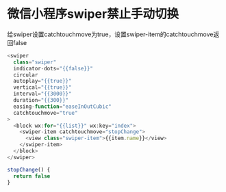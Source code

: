 # 微信小程序swiper禁止手动切换

给swiper设置catchtouchmove为true，设置swiper-item的catchtouchmove返回false

```javascript
<swiper
  class="swiper"
  indicator-dots="{{false}}"
  circular
  autoplay="{{true}}"
  vertical="{{true}}"
  interval="{{3000}}" 
  duration="{{300}}"
  easing-function="easeInOutCubic"
  catchtouchmove="true"
>
  <block wx:for="{{list}}" wx:key="index">
    <swiper-item catchtouchmove="stopChange">
      <view class="swiper-item">{{item.name}}</view>
    </swiper-item>
  </block>
</swiper>

stopChange() {
  return false
}
```

